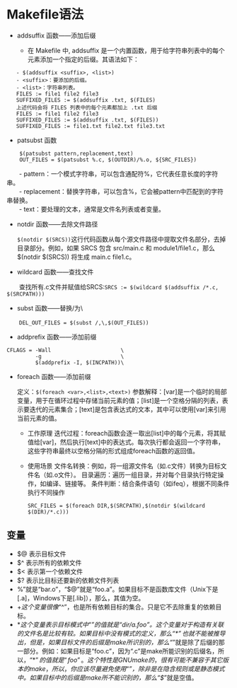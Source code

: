 # Makefile语法

- addsuffix 函数——添加后缀

    - 在 Makefile 中, addsuffix 是一个内置函数，用于给字符串列表中的每个元素添加一个指定的后缀。其语法如下：
 
 ```make
    - $(addsuffix <suffix>, <list>)
    - <suffix>：要添加的后缀。
    - <list>：字符串列表。
    FILES := file1 file2 file3
    SUFFIXED_FILES := $(addsuffix .txt, $(FILES)
    上述代码会将 FILES 列表中的每个元素都加上 .txt 后缀
    FILES := file1 file2 file3
    SUFFIXED_FILES := $(addsuffix .txt, $(FILES))
    SUFFIXED_FILES := file1.txt file2.txt file3.txt
```

- patsubst 函数

```make
    $(patsubst pattern,replacement,text)
    OUT_FILES = $(patsubst %.c, $(OUTDIR)/%.o, ${SRC_FILES})
```

&emsp;&emsp;- pattern：一个模式字符串，可以包含通配符%，它代表任意长度的字符串。<br>
&emsp;&emsp;- replacement：替换字符串，可以包含%，它会被pattern中匹配到的字符串替换。<br>
&emsp;&emsp;- text：要处理的文本，通常是文件名列表或者变量。<br>

- notdir 函数——去除文件路径

    `$(notdir $(SRCS))`这行代码函数从每个源文件路径中提取文件名部分，去掉目录部分。例如，如果 SRCS 包含 src/main.c 和 module1/file1.c，那么 $(notdir $(SRCS)) 将生成 main.c file1.c。

- wildcard 函数——查找文件

&emsp;&emsp;查找所有.c文件并赋值给SRCS:`SRCS := $(wildcard $(addsuffix /*.c, $(SRCPATH)))`

- subst 函数——替换/为\

&emsp;&emsp;`DEL_OUT_FILES = $(subst /,\,$(OUT_FILES))`

- addprefix 函数——添加前缀

```make
CFLAGS = -Wall 						\
         -g 						\
		 $(addprefix -I, $(INCPATH))\
```

- foreach 函数——添加前缀
    
    定义：`$(foreach <var>,<list>,<text>)`
    参数解释：[var]是一个临时的局部变量，用于在循环过程中存储当前元素的值；[list]是一个空格分隔的列表，表示要迭代的元素集合；[text]是包含表达式的文本，其中可以使用[var]来引用当前元素的值。
    - 工作原理
        迭代过程：foreach函数会逐一取出[list]中的每个元素，将其赋值给[var]，然后执行[text]中的表达式。每次执行都会返回一个字符串，这些字符串最终以空格分隔的形式组成foreach函数的返回值。
    - 使用场景
        文件名转换：例如，将一组源文件名（如.c文件）转换为目标文件名（如.o文件）。
        目录遍历：遍历一组目录，并对每个目录执行特定操作，如编译、链接等。
        条件判断：结合条件语句（如ifeq），根据不同条件执行不同操作

        ```make
        SRC_FILES = $(foreach DIR,$(SRCPATH),$(notdir $(wildcard $(DIR)/*.c)))
        ```

## 变量

- $@  表示目标文件
- $^  表示所有的依赖文件
- $<  表示第一个依赖文件
- $?  表示比目标还要新的依赖文件列表
- $% 仅当目标是函数库文件中，表示规则中的目标成员名。例如，如果一个目标是“foo.a(bar.o)”，那么，“$%”就是“bar.o”，“$@”就是“foo.a”。如果目标不是函数库文件（Unix下是[.a]，Windows下是[.lib]），那么，其值为空。
- $+ 这个变量很像“$^”，也是所有依赖目标的集合。只是它不去除重复的依赖目标。
- $* 这个变量表示目标模式中“%”及其之前的部分。如果目标是“dir/a.foo.b”，并且目标的模式是“a.%.b”，那么，“$*”的值就是“dir/a.foo”。这个变量对于构造有关联的文件名是比较有较。如果目标中没有模式的定义，那么“$*”也就不能被推导出，但是，如果目标文件的后缀是make所识别的，那么“$*”就是除了后缀的那一部分。例如：如果目标是“foo.c”，因为“.c”是make所能识别的后缀名，所以，“$*”的值就是“foo”。这个特性是GNU make的，很有可能不兼容于其它版本的make，所以，你应该尽量避免使用“$*”，除非是在隐含规则或是静态模式中。如果目标中的后缀是make所不能识别的，那么“$*”就是空值。
